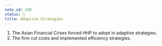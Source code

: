 ```yaml
---
note_id: 240
status: 📝
title: Adaptive Strategies
---
```


1. The Asian Financial Crises forced HHP to adopt in adaptive strategies.
1. The firm cut costs and implemented efficiency strategies.   